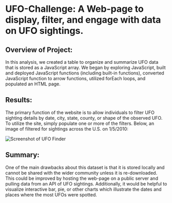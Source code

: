 # UFO-Challenge: A Web-page to display, filter, and engage with data on UFO sightings.


## Overview of Project: 
In this analysis, we created a table to organize and summarize UFO data that is stored as a JavaScript array. We began by exploring JavaScript, built and deployed JavaScript functions (including built-in functions), converted JavaScript function to arrow functions, utilized forEach loops, and populated an HTML page.


## Results: 
The primary function of the website is to allow individuals to filter UFO sighting details by date, city, state, county, or shape of the observed UFO. To utilize the site, simply populate one or more of the filters. Below, an image of filtered for sightings across the U.S. on 1/5/2010:

![Screenshot of UFO Finder](https://github.com/robbe-verhofste/UFO-Challenge/tree/master/image/filtered.PNG)




## Summary: 
One of the main drawbacks about this dataset is that it is stored locally and cannot be shared with the wider community unless it is re-downloaded. This could be improved by hosting the web-page on a public server and pulling data from an API of UFO sightings. Additionally, it would be helpful to visualize interactive bar, pie, or other charts which illustrate the dates and places where the most UFOs were spotted.
